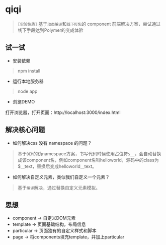 qiqi
====

> `[实验性质]` 基于`动态编译`和`线下打包`的 component 前端解决方案，尝试通过线下手段达到Polymer的变成体验

试一试
------

* 安装依赖

> npm install

* 运行本地服务器

> node app

* 浏览DEMO

打开浏览器，打开页面：http://localhost:3000/index.html


解决核心问题
------------

* 如何解决css 没有 namespace 的问题？
> 基于`BEM`的伪namespace方案，书写代码时候使用占位符`$__`，会自动替换成该component名，例如component名叫helloworld，源码中的class为$__text，替换后变成helloworld__text。

* 如何解决自定义元素，类似我们自定义一个<helloworld></helloworld>元素？
> 基于`编译`解决，通过替换自定义元素模拟。


思想
----

* component -> 自定义DOM元素
* template -> 页面基础结构，布局信息
* particular -> 页面独有的自定义样式和脚本
* page -> 将components填充template，并加上particular
